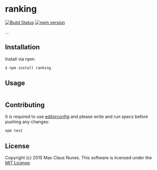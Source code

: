 # ranking

[![Build Status](https://travis-ci.org/maxcnunes/ranking.svg?branch=master)](https://travis-ci.org/maxcnunes/ranking)
[![npm version](https://badge.fury.io/js/ranking.svg)](http://badge.fury.io/js/ranking)

...


## Installation

Install via npm:

```bash
$ npm install ranking
```

## Usage

```js
```

## Contributing

It is required to use [editorconfig](http://editorconfig.org/) and please write and run specs before pushing any changes:

```js
npm test
```

## License

Copyright (c) 2015 Max Claus Nunes. This software is licensed under the [MIT License](http://raw.github.com/maxcnunes/ranking/master/LICENSE).

